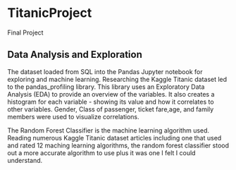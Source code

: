 # TitanicProject
Final Project

## Data Analysis and Exploration
The dataset loaded from SQL into the Pandas Jupyter notebook for exploring and machine learning. Researching the Kaggle Titanic dataset led to the pandas_profiling library. This library uses an Exploratory Data Analysis (EDA) to provide an overview of the variables. It also creates a histogram for each variable - showing its value and how it correlates to other variables. Gender, Class of passenger, ticket fare,age, and family members were used to visualize correlations. 

The Random Forest Classifier is the machine learning algorithm used. Reading numerous Kaggle Titanic dataset articles including one that used and rated 12 maching learning algorithms, the random forest classifier stood out a more accurate algorithm to use plus it was one I felt I could understand.
